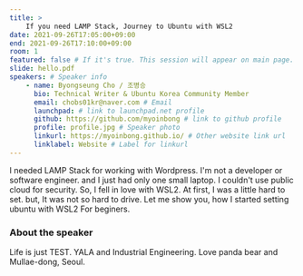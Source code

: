 ```yaml
---
title: >
    If you need LAMP Stack, Journey to Ubuntu with WSL2 
date: 2021-09-26T17:05:00+09:00
end: 2021-09-26T17:10:00+09:00
room: 1
featured: false # If it's true. This session will appear on main page.
slide: hello.pdf
speakers: # Speaker info
    - name: Byongseung Cho / 조병승
      bio: Technical Writer & Ubuntu Korea Community Member
      email: chobs01kr@naver.com # Email
      launchpad: # link to launchpad.net profile
      github: https://github.com/myoinbong # link to github profile
      profile: profile.jpg # Speaker photo
      linkurl: https://myoinbong.github.io/ # Other website link url
      linklabel: Website # Label for linkurl
---
```

I needed LAMP Stack for working with Wordpress.
I'm not a developer or software engineer. and I just had only one small laptop.
I couldn't use public cloud for security.
So, I fell in love with WSL2.
At first, I was a little hard to set. but, It was not so hard to drive.
Let me show you, how I started setting ubuntu with WSL2 For beginers.

### About the speaker
Life is just TEST. YALA and Industrial Engineering. Love panda bear and Mullae-dong, Seoul.
